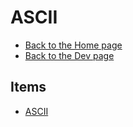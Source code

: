 # ASCII

- [Back to the Home page](../../README.md)
- [Back to the Dev page](../README.md)

## Items
- [ASCII](ASCII.md)
